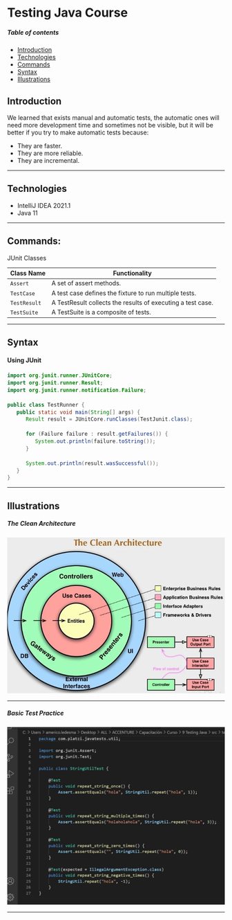 # Testing Java Course

##### Table of contents
* [Introduction](#introduction) 
* [Technologies](#technologies)
* [Commands](#commands)
* [Syntax](#syntax)
* [Illustrations](#illustrations)

## Introduction
We learned that exists manual and automatic tests, the automatic ones will need more development time and sometimes not be visible, but it will be better if you try to make automatic tests because:
* They are faster.
* They are more reliable.
* They are incremental.


****************************************************

## Technologies
* IntelliJ IDEA 2021.1
* Java 11

****************************************************

## Commands:
JUnit Classes

| Class Name | Functionality                    |
| ------------- | ------------------------------ |
| `Assert`      | A set of assert methods.       |
| `TestCase`   |  A test case defines the fixture to run multiple tests.    | 
| `TestResult`   | A TestResult collects the results of executing a test case.    | 
| `TestSuite`   |  	A TestSuite is a composite of tests.     | 

****************************************************

## Syntax
#### Using JUnit
```java
import org.junit.runner.JUnitCore;
import org.junit.runner.Result;
import org.junit.runner.notification.Failure;

public class TestRunner {
   public static void main(String[] args) {
      Result result = JUnitCore.runClasses(TestJunit.class);
		
      for (Failure failure : result.getFailures()) {
         System.out.println(failure.toString());
      }
		
      System.out.println(result.wasSuccessful());
   }
}  	
```

****************************************************


## Illustrations
##### The Clean Architecture
![](images/1.jpg)

****************************************************

##### Basic Test Practice
![](images/2.jpg)

****************************************************
